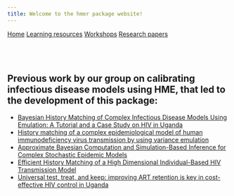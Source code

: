 ```yaml
---
title: Welcome to the hmer package website!
---
```


<div class="navbar">
  <a href="index.html">Home</a>
  <a href="learning_resources.html">Learning resources</a>
  <a href="24may2022workshop.html">Workshops</a>
  <a href="papers.html" class="active">Research papers</a>
</div>

<br> 

<br>

<br>

## Previous work by our group on calibrating infectious disease models using HME, that led to the development of this package:

- [Bayesian History Matching of Complex Infectious Disease Models Using Emulation: A Tutorial and a Case Study on HIV in Uganda](https://journals.plos.org/ploscompbiol/article?id=10.1371/journal.pcbi.1003968)
- [History matching of a complex epidemiological model of human immunodeficiency virus transmission by using variance emulation](https://pubmed.ncbi.nlm.nih.gov/28781386/)
- [Approximate Bayesian Computation and Simulation-Based Inference for Complex Stochastic Epidemic Models](https://projecteuclid.org/journals/statistical-science/volume-33/issue-1/Approximate-Bayesian-Computation-and-Simulation-Based-Inference-for-Complex-Stochastic/10.1214/17-STS618.full)
- [Efficient History Matching of a High Dimensional Individual-Based HIV Transmission Model](https://epubs.siam.org/doi/abs/10.1137/16M1093008)
- [Universal test, treat, and keep: improving ART retention is key in cost-effective HIV control in Uganda](https://bmcinfectdis.biomedcentral.com/articles/10.1186/s12879-017-2420-y)
